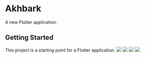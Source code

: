 # Akhbark

A new Flutter application.

## Getting Started

This project is a starting point for a Flutter application.
<img src="https://i.imgur.com/Zu76Ypk.jpg">
<img src="https://i.imgur.com/tBOT9Cm.jpg">
<img src="https://i.imgur.com/pDnxC80.jpg">
<img src="https://i.imgur.com/W9Nbbwj.jpg">

